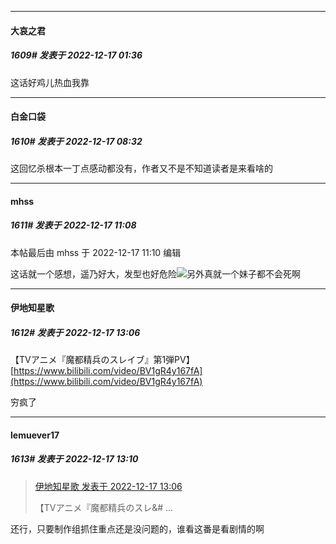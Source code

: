 

*****

####  大哀之君  
##### 1609#       发表于 2022-12-17 01:36

这话好鸡儿热血我靠



*****

####  白金口袋  
##### 1610#       发表于 2022-12-17 08:32

这回忆杀根本一丁点感动都没有，作者又不是不知道读者是来看啥的



*****

####  mhss  
##### 1611#       发表于 2022-12-17 11:08

 本帖最后由 mhss 于 2022-12-17 11:10 编辑 

这话就一个感想，遥乃好大，发型也好危险<img src="https://static.saraba1st.com/image/smiley/face2017/037.png" referrerpolicy="no-referrer">另外真就一个妹子都不会死啊



*****

####  伊地知星歌  
##### 1612#       发表于 2022-12-17 13:06

【TVアニメ『魔都精兵のスレイブ』第1弾PV】 [https://www.bilibili.com/video/BV1gR4y167fA](https://www.bilibili.com/video/BV1gR4y167fA)

穷疯了

*****

####  lemuever17  
##### 1613#       发表于 2022-12-17 13:10

<blockquote><a href="httphttps://bbs.saraba1st.com/2b/forum.php?mod=redirect&amp;goto=findpost&amp;pid=58977827&amp;ptid=1869442" target="_blank">伊地知星歌 发表于 2022-12-17 13:06</a>

【TVアニメ『魔都精兵のスレ&amp;# ...</blockquote>
还行，只要制作组抓住重点还是没问题的，谁看这番是看剧情的啊

